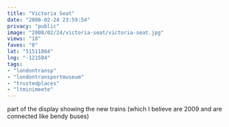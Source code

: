 ```yaml
---
title: "Victoria Seat"
date: "2008-02-24 23:59:54"
privacy: "public"
image: "2008/02/24/victoria-seat/victoria-seat.jpg"
views: "18"
faves: "0"
lat: "51511864"
lng: "-121504"
tags:
- "londontransp"
- "londontransportmuseum"
- "trustedplaces"
- "ltminimeete"
---
```

part of the display showing the new trains (which I believe are 2009 and are connected like bendy buses)
